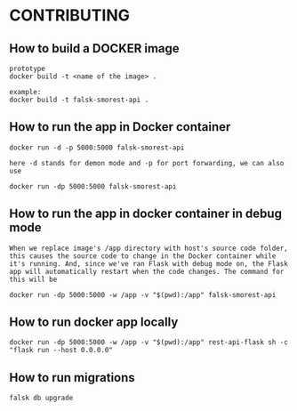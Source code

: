 # CONTRIBUTING

## How to build a DOCKER image

```
prototype
docker build -t <name of the image> .

example:
docker build -t falsk-smorest-api .
```

## How to run the app in Docker container
```
docker run -d -p 5000:5000 falsk-smorest-api

here -d stands for demon mode and -p for port forwarding, we can also use

docker run -dp 5000:5000 falsk-smorest-api
```

##  How to run the app in docker container in debug mode

```
When we replace image's /app directory with host's source code folder, this causes the source code to change in the Docker container while it's running. And, since we've ran Flask with debug mode on, the Flask app will automatically restart when the code changes. The command for this will be

docker run -dp 5000:5000 -w /app -v "$(pwd):/app" falsk-smorest-api
```
##  How to run docker app locally

```
docker run -dp 5000:5000 -w /app -v "$(pwd):/app" rest-api-flask sh -c "flask run --host 0.0.0.0"

```

## How to run migrations

```
falsk db upgrade
```